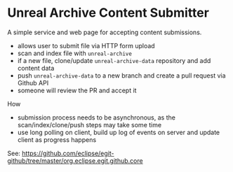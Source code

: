# Unreal Archive Content Submitter

A simple service and web page for accepting content submissions.

- allows user to submit file via HTTP form upload
- scan and index file with `unreal-archive`
- if a new file, clone/update `unreal-archive-data` repository and add content
  data
- push `unreal-archive-data` to a new branch and create a pull request via 
  Github API
- someone will review the PR and accept it

How

- submission process needs to be asynchronous, as the scan/index/clone/push
  steps may take some time
- use long polling on client, build up log of events on server and update 
  client as progress happens

See: https://github.com/eclipse/egit-github/tree/master/org.eclipse.egit.github.core

